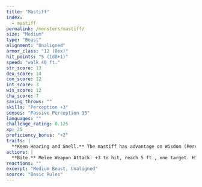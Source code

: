 ```yaml
---
title: "Mastiff"
index:
  - mastiff
permalink: /monsters/mastiff/
size: "Medium"
type: "Beast"
alignment: "Unaligned"
armor_class: "12 (Dex)"
hit_points: "5 (1d8+1)"
speed: "walk 40 ft."
str_score: 13
dex_score: 14
con_score: 12
int_score: 3
wis_score: 12
cha_score: 7
saving_throws: ""
skills: "Perception +3"
senses: "Passive Perception 13"
languages: ""
challenge_rating: 0.125
xp: 25
proficiency_bonus: "+2"
traits: |
  **Keen Hearing and Smell.** The mastiff has advantage on Wisdom (Perception) checks that rely on hearing or smell.
actions: |
  **Bite.** Melee Weapon Attack: +3 to hit, reach 5 ft., one target. Hit: 4 (1d6 + 1) piercing damage. If the target is a creature, it must succeed on a DC 11 Strength saving throw or be knocked prone.
reactions: ""
excerpt: "Medium Beast, Unaligned"
source: "Basic Rules"
---
```

